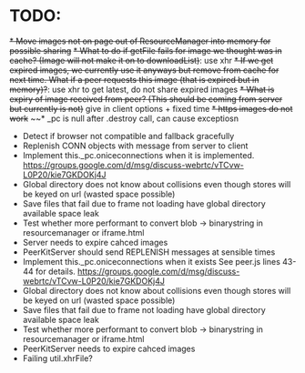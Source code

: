 # TODO:


~~* Move images not on page out of ResourceManager into memory for possible sharing~~
~~* What to do if getFile fails for image we thought was in cache? (Image will not make it on to downloadList)~~: use xhr
~~* If we get expired images, we currently use it anyways but remove from cache for next time. What if a peer requests this image (that is expired but in memory)?~~: use xhr to get latest, do not share expired images
~~* What is expiry of image received from peer? (This should be coming from server but currently is not)~~ give in client options + fixed time
~~* https images do not work~~
~~* _pc is null after .destroy call, can cause exceptiosn

* Detect if browser not compatible and fallback gracefully
* Replenish CONN objects with message from server to client
* Implement this._pc.oniceconnections when it is implemented. https://groups.google.com/d/msg/discuss-webrtc/vTCvw-L0P20/kie7GKDOKj4J
* Global directory does not know about collisions even though stores will be keyed on url (wasted space possible)
* Save files that fail due to frame not loading have global directory available space leak
* Test whether more performant to convert blob -> binarystring in resourcemanager or iframe.html
* Server needs to expire cahced images
* PeerKitServer should send REPLENISH messages at sensible times
* Implement this._pc.oniceconnections when it exists See peer.js lines 43-44 for details. https://groups.google.com/d/msg/discuss-webrtc/vTCvw-L0P20/kie7GKDOKj4J
* Global directory does not know about collisions even though stores will be keyed on url (wasted space possible)
* Save files that fail due to frame not loading have global directory available space leak
* Test whether more performant to convert blob -> binarystring in resourcemanager or iframe.html
* PeerKitServer needs to expire cahced images
* Failing util.xhrFile?
